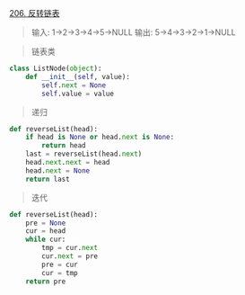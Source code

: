 [206. 反转链表](https://leetcode-cn.com/problems/reverse-linked-list/)
> 输入: 1->2->3->4->5->NULL  输出: 5->4->3->2->1->NULL

> 链表类
```python
class ListNode(object):
    def __init__(self, value):
        self.next = None
        self.value = value
```
> 递归
```python
def reverseList(head):
    if head is None or head.next is None:
        return head
    last = reverseList(head.next)
    head.next.next = head
    head.next = None
    return last
```
> 迭代
```python
def reverseList(head):
    pre = None
    cur = head
    while cur:
        tmp = cur.next
        cur.next = pre
        pre = cur
        cur = tmp
    return pre
```
